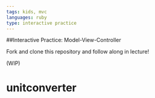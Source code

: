 ```yaml
---
tags: kids, mvc
languages: ruby
type: interactive practice
---
```


##Interactive Practice: Model-View-Controller

Fork and clone this repository and follow along in lecture!

(WIP)


# unitconverter
